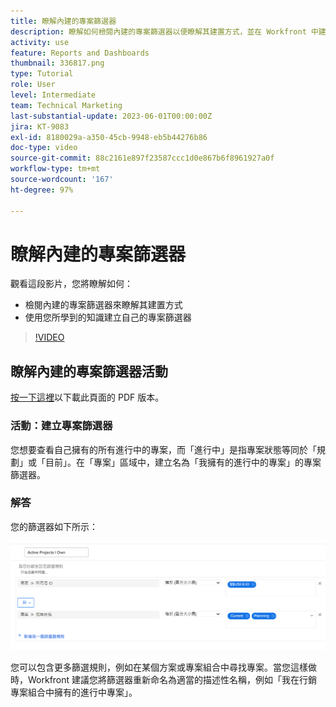 ```yaml
---
title: 瞭解內建的專案篩選器
description: 瞭解如何檢閱內建的專案篩選器以便瞭解其建置方式，並在 Workfront 中建立自己的專案篩選器。
activity: use
feature: Reports and Dashboards
thumbnail: 336817.png
type: Tutorial
role: User
level: Intermediate
team: Technical Marketing
last-substantial-update: 2023-06-01T00:00:00Z
jira: KT-9083
exl-id: 8180029a-a350-45cb-9948-eb5b44276b86
doc-type: video
source-git-commit: 88c2161e897f23587ccc1d0e867b6f8961927a0f
workflow-type: tm+mt
source-wordcount: '167'
ht-degree: 97%

---
```


# 瞭解內建的專案篩選器

觀看這段影片，您將瞭解如何：

* 檢閱內建的專案篩選器來瞭解其建置方式
* 使用您所學到的知識建立自己的專案篩選器

>[!VIDEO](https://video.tv.adobe.com/v/336817/?quality=12&learn=on)

## 瞭解內建的專案篩選器活動

[按一下這裡](/help/assets/understand-built-in-project-filters-activities.pdf)以下載此頁面的 PDF 版本。

### 活動：建立專案篩選器

您想要查看自己擁有的所有進行中的專案，而「進行中」是指專案狀態等同於「規劃」或「目前」。在「專案」區域中，建立名為「我擁有的進行中的專案」的專案篩選器。

### 解答

您的篩選器如下所示：

![影像顯示建立專案篩選器的畫面](assets/opening-built-in-project-filters-1.png)

您可以包含更多篩選規則，例如在某個方案或專案組合中尋找專案。當您這樣做時，Workfront 建議您將篩選器重新命名為適當的描述性名稱，例如「我在行銷專案組合中擁有的進行中專案」。
